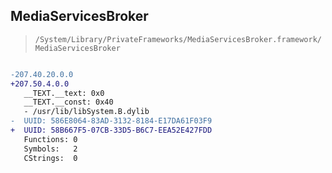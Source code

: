 ## MediaServicesBroker

> `/System/Library/PrivateFrameworks/MediaServicesBroker.framework/MediaServicesBroker`

```diff

-207.40.20.0.0
+207.50.4.0.0
   __TEXT.__text: 0x0
   __TEXT.__const: 0x40
   - /usr/lib/libSystem.B.dylib
-  UUID: 586E8064-83AD-3132-8184-E17DA61F03F9
+  UUID: 58B667F5-07CB-33D5-B6C7-EEA52E427FDD
   Functions: 0
   Symbols:   2
   CStrings:  0

```
